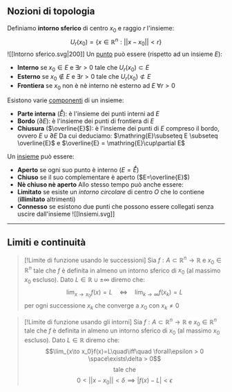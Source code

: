## Nozioni di topologia
Definiamo **intorno sferico** di centro $x_0$ e raggio $r$ l'insieme:
$$U_r(x_0)=\{x\in\mathbb{R}^n:||x-x_0||<r\}$$
![[Intorno sferico.svg|200]]
Un <u>punto</u> può essere (rispetto ad un insieme $E$):
- **Interno** se $x_0\in E$ e $\exists r >0$ tale che $U_r(x_0)\subset E$
- **Esterno** se $x_0\notin E$ e $\exists r >0$ tale che $U_r(x_0)\not\subset E$ 
- **Frontiera** se $x_0$ non è nè interno nè esterno ad $E$ $\forall r >0$ 

Esistono varie <u>componenti</u> di un insieme:
- **Parte interna** ($\mathring{E}$): è l'insieme dei punti interni ad $E$
- **Bordo** ($\partial E$): è l'insieme dei punti di frontiera di $E$
- **Chiusura** ($\overline{E}$): è l'insieme dei punti di $E$ compreso il bordo, ovvero $E\cup\partial E$
Da cui deduciamo: $\mathring{E}\subseteq E \subseteq \overline{E}$ e $\overline{E} = \mathring{E}\cup\partial E$

Un <u>insieme</u> può essere:
- **Aperto** se ogni suo punto è interno ($E=\mathring{E}$)
- **Chiuso** se il suo complementare è aperto ($E=\overline{E}$)
- **Nè chiuso nè aperto** 
Allo stesso tempo può anche essere:
- **Limitato** se esiste un _intorno circolare_ di centro $O$ che lo contiene (**illimitato** altrimenti)
- **Connesso** se esistono due punti che possono essere collegati senza uscire dall'insieme
![[Insiemi.svg]]
---
## Limiti e continuità

>[!Limite di funzione usando le  successioni]
>Sia $f: A\subset \mathbb{R}^n\to\mathbb{R}$ e $x_0\in\mathbb{R}^n$ tale che $f$ è definita in almeno un intorno sferico di $x_0$ (al massimo $x_0$ escluso). Dato $L\in\mathbb{R}\cup\pm\infty$ diremo che:
>$$\lim_{x\to x_0}f(x)=L\quad\iff\quad\lim_{k\to\infty}f(x_k)=L$$
>per ogni successione $x_k$ che converge a $x_0$ con $x_k\neq 0$

>[!Limite di funzione usando gli intorni]
>Sia $f: A\subset \mathbb{R}^n\to\mathbb{R}$ e $x_0\in\mathbb{R}^n$ tale che $f$ è definita in almeno un intorno sferico di $x_0$ (al massimo $x_0$ escluso). Dato $L\in\mathbb{R}$ diremo che:
>$$\lim_{x\to x_0}f(x)=L\quad\iff\quad \forall\epsilon > 0 \space\exists\delta > 0$$
>$$\text{tale che}$$
>$$0<||x-x_0||<\delta \implies |f(x)-L|<\epsilon$$

